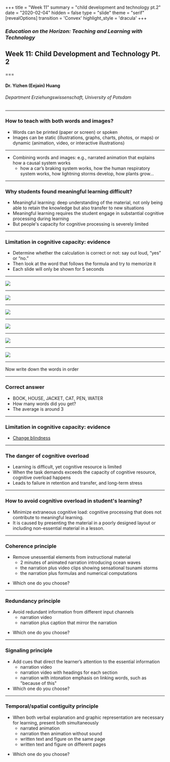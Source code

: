 +++
title = "Week 11"
summary = "child development and technology pt.2"
date = "2020-02-04"
hidden = false
type = "slide"
theme = "serif"
[revealOptions]
transition = 'Convex'
highlight_style = 'dracula'
+++


### *Education on the Horizon: Teaching and Learning with Technology*
## Week 11: Child Development and Technology  Pt. 2
===
#### Dr. Yizhen (Eejain) Huang
###### Department Erziehungswissenschaft, University of Potsdam


---
###  How to teach with both words and images?
- Words can be printed (paper or screen) or spoken
- Images can be static (illustrations, graphs, charts, photos, or maps) or dynamic (animation, video, or interactive illustrations)

---
- Combining words and images: e.g., narrated animation that explains how a causal system works 
    -  how a car’s braking system works, how the human respiratory system works, how lightning storms develop, how plants grow…

---
###  Why students found meaningful learning difficult?
- Meaningful learning: deep understanding of the material, not only being able to retain the knowledge but also transfer to new situations
- Meaningful learning requires the student engage in substantial cognitive processing during learning
- But people's capacity for cognitive processing is severely limited


---
###  Limitation in cognitive capacity: evidence 
- Determine whether the calculation is correct or not: say out loud, “yes” or
“no.” 
- Then look at the word that follows the formula and try to memorize it
- Each slide will only be shown for 5 seconds

---
![](/media/wm1.png)

---
![](/media/wm2.png)

---
![](/media/wm3.png)

---
![](/media/wm4.png)

---
![](/media/wm5.png)

---
![](/media/wm6.png)

---
Now write down the words in order 

---
###  Correct answer
- BOOK, HOUSE, JACKET, CAT, PEN, WATER
- How many words did you get?
- The average is around 3

---
###  Limitation in cognitive capacity: evidence 
- [Change blindness](https://www.youtube.com/watch?v=0grANlx7y2E)

---
###  The danger of cognitive overload 
- Learning is difficult, yet cognitive resource is limited
- When the task demands exceeds the capacity of cognitive resource, cognitive overload happens
- Leads to failure in retention and transfer, and long-term stress

---
### How to avoid cognitive overload in student's learning?
- Minimize extraneous cognitive load: cognitive processing that does not contribute to meaningful learning. 
- It is caused by presenting the material in a poorly designed layout or including non-essential material in a lesson.

---
###  Coherence principle
- Remove unessential elements from instructional material
    + 2 minutes of animated narration introducing ocean waves
    + the narration plus video clips showing sensational tsunami storms
    + the narration plus formulas and numerical computations
+ Which one do you choose? 

---
###  Redundancy principle
- Avoid redundant information from different input channels
    + narration video
    + narration plus caption that mirror the narration
+ Which one do you choose?

---
###  Signaling principle
- Add cues that direct the learner’s attention to the essential information
    - narration video
    - narration video with headings for each section
    - narration with intonation emphasis on linking words, such as "because of this"
- Which one do you choose? 

---
###  Temporal/spatial contiguity principle
- When both verbal explanation and graphic representation are necessary for learning, present both simultaneously 
    + narrated animation
    + narration then animation without sound
    + written text and figure on the same page
    + written text and figure on different pages
+ Which one do you choose?
